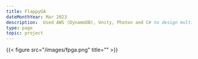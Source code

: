 ```yaml
---
title: FlappyGA
dateMonthYear: Mar 2023
description:  Used AWS (DynamoDB), Unity, Photon and C# to design multiplayer Flappy Bird with FPGA Control input.
type: page
topic: project
---
```


{{< figure src="/images/fpga.png" title="" >}}

